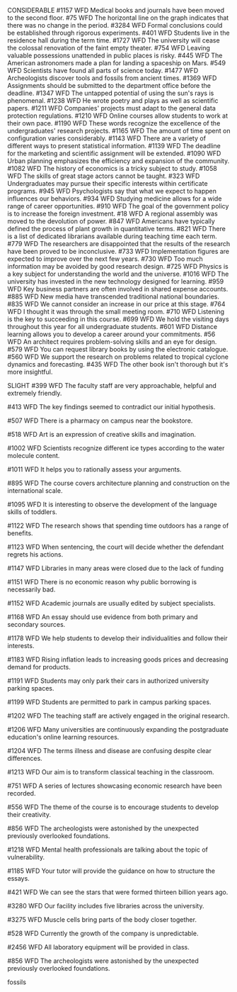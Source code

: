 CONSIDERABLE
#1157 WFD
Medical books and journals have been moved to the second floor.
#75 WFD
The horizontal line on the graph indicates that there was no change in the period.
#3284 WFD
Formal conclusions could be established through rigorous experiments.
#401 WFD
Students live in the residence hall during the term time.
#1727 WFD
The university will cease the colossal renovation of the faint empty theater.
#754 WFD
Leaving valuable possessions unattended in public places is risky.
#445 WFD
The American astronomers made a plan for landing a spaceship on Mars.
#549 WFD
Scientists have found all parts of science today.
#1477 WFD
Archeologists discover tools and fossils from ancient times.
#1369 WFD
Assignments should be submitted to the department office before the deadline.
#1347 WFD
The untapped potential of using the sun's rays is phenomenal.
#1238 WFD
He wrote poetry and plays as well as scientific papers.
#1211 WFD
Companies' projects must adapt to the general data protection regulations.
#1210 WFD
Online courses allow students to work at their own pace.
#1190 WFD
These words recognize the excellence of the undergraduates' research projects.
#1165 WFD
The amount of time spent on configuration varies considerably.
#1143 WFD
There are a variety of different ways to present statistical information.
#1139 WFD
The deadline for the marketing and scientific assignment will be extended.
#1090 WFD
Urban planning emphasizes the efficiency and expansion of the community.
#1082 WFD
The history of economics is a tricky subject to study.
#1058 WFD
The skills of great stage actors cannot be taught.
#323 WFD
Undergraduates may pursue their specific interests within certificate programs.
#945 WFD
Psychologists say that what we expect to happen influences our behaviors.
#934 WFD
Studying medicine allows for a wide range of career opportunities.
#910 WFD
The goal of the government policy is to increase the foreign investment.
#18 WFD
A regional assembly was moved to the devolution of power.
#847 WFD
Americans have typically defined the process of plant growth in quantitative terms.
#821 WFD
There is a list of dedicated librarians available during teaching time each term.
#779 WFD
The researchers are disappointed that the results of the research have been proved to be inconclusive.
#733 WFD
Implementation figures are expected to improve over the next few years.
#730 WFD
Too much information may be avoided by good research design.
#725 WFD
Physics is a key subject for understanding the world and the universe.
#1016 WFD
The university has invested in the new technology designed for learning.
#959 WFD
Key business partners are often involved in shared expense accounts.
#885 WFD
New media have transcended traditional national boundaries.
#835 WFD
We cannot consider an increase in our price at this stage.
#764 WFD
I thought it was through the small meeting room.
#710 WFD
Listening is the key to succeeding in this course.
#699 WFD
We hold the visiting days throughout this year for all undergraduate students.
#601 WFD
Distance learning allows you to develop a career around your commitments.
#56 WFD
An architect requires problem-solving skills and an eye for design.
#579 WFD
You can request library books by using the electronic catalogue.
#560 WFD
We support the research on problems related to tropical cyclone dynamics and forecasting.
#435 WFD
The other book isn't thorough but it's more insightful.





SLIGHT
#399 WFD
The faculty staff are very approachable, helpful and extremely friendly.


#413 WFD
The key findings seemed to contradict our initial hypothesis.


#507 WFD
There is a pharmacy on campus near the bookstore.


#518 WFD
Art is an expression of creative skills and imagination.

#1002 WFD
Scientists recognize different ice types according to the water molecule content.

#1011 WFD
It helps you to rationally assess your arguments.

#895 WFD
The course covers architecture planning and construction on the international scale.

#1095 WFD
It is interesting to observe the development of the language skills of toddlers.

#1122 WFD
The research shows that spending time outdoors has a range of benefits.

#1123 WFD
When sentencing, the court will decide whether the defendant regrets his actions.

#1147 WFD
Libraries in many areas were closed due to the lack of funding

#1151 WFD
There is no economic reason why public borrowing is necessarily bad.

#1152 WFD
Academic journals are usually edited by subject specialists.

#1168 WFD
An essay should use evidence from both primary and secondary sources.

#1178 WFD
We help students to develop their individualities and follow their interests.

#1183 WFD
Rising inflation leads to increasing goods prices and decreasing demand for products.

#1191 WFD
Students may only park their cars in authorized university parking spaces.

#1199 WFD
Students are permitted to park in campus parking spaces.

#1202 WFD
The teaching staff are actively engaged in the original research.

#1206 WFD
Many universities are continuously expanding the postgraduate education's online learning resources.

#1204 WFD
The terms illness and disease are confusing despite clear differences.

#1213 WFD
Our aim is to transform classical teaching in the classroom.

#751 WFD
A series of lectures showcasing economic research have been recorded.

#556 WFD
The theme of the course is to encourage students to develop their creativity.

#856 WFD
The archeologists were astonished by the unexpected previously overlooked foundations.

#1218 WFD
Mental health professionals are talking about the topic of vulnerability.

#1185 WFD
Your tutor will provide the guidance on how to structure the essays.

#421 WFD
We can see the stars that were formed thirteen billion years ago.

#3280 WFD
Our facility includes five libraries across the university.

#3275 WFD
Muscle cells bring parts of the body closer together.

#528 WFD
Currently the growth of the company is unpredictable.

#2456 WFD
All laboratory equipment will be provided in class.

#856 WFD
The archeologists were astonished by the unexpected previously overlooked foundations.

fossils
